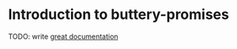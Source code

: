 # Introduction to buttery-promises

TODO: write [great documentation](http://jacobian.org/writing/what-to-write/)
